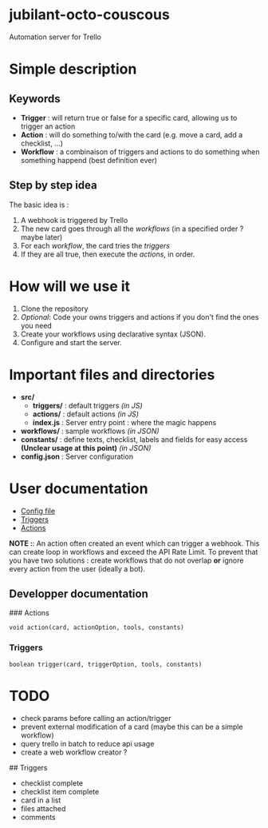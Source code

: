 # jubilant-octo-couscous
Automation server for Trello

# Simple description

## Keywords
- **Trigger** : will return true or false for a specific card, allowing us to trigger an action
- **Action** : will do something to/with the card (e.g. move a card, add a checklist, ...)
- **Workflow** : a combinaison of triggers and actions to do something when something happend (best definition ever)

## Step by step idea
The basic idea is : 
1. A webhook is triggered by Trello
1. The new card goes through all the _workflows_ (in a specified order ? maybe later)
  1. For each _workflow_, the card tries the _triggers_
  1. If they are all true, then execute the _actions_, in order.

# How will we use it

1. Clone the repository
2. _Optional_: Code your owns triggers and actions if you don't find the ones you need
3. Create your workflows using declarative syntax (JSON).
4. Configure and start the server.

# Important files and directories
- **src/**
  - **triggers/** : default triggers _(in JS)_
  - **actions/** : default actions _(in JS)_
  - **index.js** : Server entry point : where the magic happens
- **workflows/** : sample workflows _(in JSON)_
- **constants/** : define texts, checklist, labels and fields for easy access **(Unclear usage at this point)** _(in JSON)_
- **config.json** : Server configuration

# User documentation

- [Config file](doc/CONFIG.md)
- [Triggers](doc/TRIGGERS.md)
- [Actions](doc/ACTIONS.md)

**NOTE :**: An action often created an event which can trigger a webhook. This can create loop in workflows and exceed the API Rate Limit.
To prevent that you have two solutions : create workflows that do not overlap **or** ignore every action from the user (ideally a bot).

## Developper documentation

### Actions

`void action(card, actionOption, tools, constants)`

### Triggers

`boolean trigger(card, triggerOption, tools, constants)`

# TODO

- check params before calling an action/trigger
- prevent external modification of a card (maybe this can be a simple workflow)
- query trello in batch to reduce api usage
- create a web workflow creator ?

## Triggers

- checklist complete
- checklist item complete
- card in a list
- files attached
- comments
